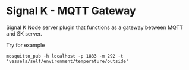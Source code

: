 # Signal K - MQTT Gateway

Signal K Node server plugin that functions as a gateway between MQTT and SK server.

Try for example

`mosquitto_pub -h localhost -p 1883 -m 292 -t 'vessels/self/environment/temperature/outside'`
